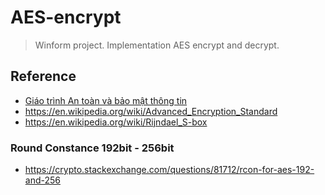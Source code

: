 # AES-encrypt
> Winform project.
> Implementation AES encrypt and decrypt.
## Reference
- [Giáo trình An toàn và bảo mật thông tin](https://actvneduvn-my.sharepoint.com/:b:/g/personal/ct030433_actvn_edu_vn/EeDoz5wjKZpDjtRVZgIZNxsBz5s_8GviuJQ-rgaNLv_UQA?e=0JJLSM)
- https://en.wikipedia.org/wiki/Advanced_Encryption_Standard
- https://en.wikipedia.org/wiki/Rijndael_S-box
### Round Constance 192bit - 256bit
- https://crypto.stackexchange.com/questions/81712/rcon-for-aes-192-and-256